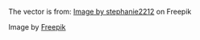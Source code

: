 The vector is from:
<a href="https://www.freepik.com/free-vector/cartoon-hand-gesture-collection-with-light-skin-tone_35446059.htm#query=rock%20paper%20scissors&position=48&from_view=search&track=ais">Image by stephanie2212</a> on Freepik

Image by <a href="https://www.freepik.com/free-vector/camping-area-landscape-illustration-with-tents-river_9867620.htm#page=5&query=adventure%20background&position=48&from_view=search&track=ais">Freepik</a>